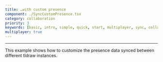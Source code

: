 ```yaml
---
title: …with custom presence
component: ./SyncCustomPresence.tsx
category: collaboration
priority: 3
keywords: [basic, intro, simple, quick, start, multiplayer, sync, collaboration, presence]
multiplayer: true
---
```


---

This example shows how to customize the presence data synced between different tldraw instances.
